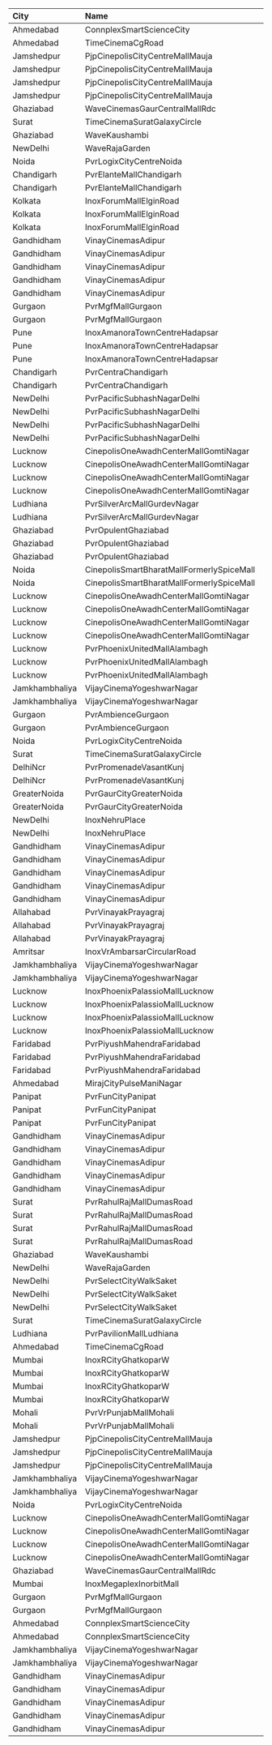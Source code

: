 | City           | Name                                      | Language |  Time | Type               |  Price | Capacity | Booked |
| :------------- | :---------------------------------------- | :------- | ----: | :----------------- | -----: | -------: | -----: |
| Ahmedabad      | ConnplexSmartScienceCity                  | Hindi    | 08:00 | TwoSeats1For2Admit |   400₹ |      100 |      0 |
| Ahmedabad      | TimeCinemaCgRoad                          | Hindi    | 09:30 | Infinity1000       | 1,000₹ |       12 |      0 |
| Jamshedpur     | PjpCinepolisCityCentreMallMauja           | Hindi    | 10:00 | Normal             |   150₹ |       14 |      0 |
| Jamshedpur     | PjpCinepolisCityCentreMallMauja           | Hindi    | 10:00 | Executive          |   150₹ |       29 |      0 |
| Jamshedpur     | PjpCinepolisCityCentreMallMauja           | Hindi    | 10:00 | Premium            |   150₹ |       39 |      4 |
| Jamshedpur     | PjpCinepolisCityCentreMallMauja           | Hindi    | 10:00 | Vip                |   400₹ |        6 |      0 |
| Ghaziabad      | WaveCinemasGaurCentralMallRdc             | Hindi    | 10:00 | Classic            |   100₹ |      107 |      0 |
| Surat          | TimeCinemaSuratGalaxyCircle               | Hindi    | 10:00 | Sofa180            |   180₹ |       34 |      0 |
| Ghaziabad      | WaveKaushambi                             | Hindi    | 10:15 | Classic            |   110₹ |      112 |      2 |
| NewDelhi       | WaveRajaGarden                            | Hindi    | 10:15 | Classic            |   150₹ |       71 |      0 |
| Noida          | PvrLogixCityCentreNoida                   | Hindi    | 10:20 | Classic            |   150₹ |       47 |      4 |
| Chandigarh     | PvrElanteMallChandigarh                   | Hindi    | 11:00 | Classic            |   119₹ |       70 |      0 |
| Chandigarh     | PvrElanteMallChandigarh                   | Hindi    | 11:00 | Recliner           |   276₹ |       13 |      0 |
| Kolkata        | InoxForumMallElginRoad                    | Hindi    | 11:00 | DressCircle        |   140₹ |      100 |      0 |
| Kolkata        | InoxForumMallElginRoad                    | Hindi    | 11:00 | Galleria           |   140₹ |       28 |      0 |
| Kolkata        | InoxForumMallElginRoad                    | Hindi    | 11:00 | Royal              |   140₹ |       33 |      0 |
| Gandhidham     | VinayCinemasAdipur                        | Hindi    | 11:00 | Diamond            |   160₹ |       35 |      0 |
| Gandhidham     | VinayCinemasAdipur                        | Hindi    | 11:00 | Gold               |    80₹ |       42 |      0 |
| Gandhidham     | VinayCinemasAdipur                        | Hindi    | 11:00 | Platinum           |   160₹ |       23 |      0 |
| Gandhidham     | VinayCinemasAdipur                        | Hindi    | 11:00 | Silver             |    80₹ |       42 |      0 |
| Gandhidham     | VinayCinemasAdipur                        | Hindi    | 11:00 | Vip                |   350₹ |        8 |      0 |
| Gurgaon        | PvrMgfMallGurgaon                         | Hindi    | 11:00 | Prime              |   200₹ |       23 |      0 |
| Gurgaon        | PvrMgfMallGurgaon                         | Hindi    | 11:00 | Classic            |   170₹ |       60 |      0 |
| Pune           | InoxAmanoraTownCentreHadapsar             | Hindi    | 11:00 | Club               |    90₹ |       49 |      0 |
| Pune           | InoxAmanoraTownCentreHadapsar             | Hindi    | 11:00 | Executive          |    90₹ |       10 |      0 |
| Pune           | InoxAmanoraTownCentreHadapsar             | Hindi    | 11:00 | Royale             |   160₹ |        2 |      0 |
| Chandigarh     | PvrCentraChandigarh                       | Hindi    | 11:00 | Prime              |   109₹ |      138 |     74 |
| Chandigarh     | PvrCentraChandigarh                       | Hindi    | 11:00 | Classic            |    94₹ |       84 |     42 |
| NewDelhi       | PvrPacificSubhashNagarDelhi               | Hindi    | 11:00 | Classic            |   200₹ |       18 |      0 |
| NewDelhi       | PvrPacificSubhashNagarDelhi               | Hindi    | 11:00 | Prime              |   230₹ |       55 |      0 |
| NewDelhi       | PvrPacificSubhashNagarDelhi               | Hindi    | 11:00 | PrimePlus          |   230₹ |       21 |      2 |
| NewDelhi       | PvrPacificSubhashNagarDelhi               | Hindi    | 11:00 | Recliner           |   380₹ |       10 |      0 |
| Lucknow        | CinepolisOneAwadhCenterMallGomtiNagar     | Hindi    | 11:15 | Normal             |   120₹ |       14 |      0 |
| Lucknow        | CinepolisOneAwadhCenterMallGomtiNagar     | Hindi    | 11:15 | Executive          |   120₹ |       48 |      2 |
| Lucknow        | CinepolisOneAwadhCenterMallGomtiNagar     | Hindi    | 11:15 | Premium            |   120₹ |       27 |      4 |
| Lucknow        | CinepolisOneAwadhCenterMallGomtiNagar     | Hindi    | 11:15 | Vip                |   350₹ |       10 |      0 |
| Ludhiana       | PvrSilverArcMallGurdevNagar               | Hindi    | 11:20 | Prime              |   220₹ |       15 |      4 |
| Ludhiana       | PvrSilverArcMallGurdevNagar               | Hindi    | 11:20 | Classic            |   160₹ |       53 |      6 |
| Ghaziabad      | PvrOpulentGhaziabad                       | Hindi    | 11:20 | Classic            |   112₹ |      104 |     52 |
| Ghaziabad      | PvrOpulentGhaziabad                       | Hindi    | 11:20 | Prime              |   140₹ |      102 |     55 |
| Ghaziabad      | PvrOpulentGhaziabad                       | Hindi    | 11:20 | Recliner           |   280₹ |       10 |      5 |
| Noida          | CinepolisSmartBharatMallFormerlySpiceMall | Hindi    | 11:35 | Classic            |    90₹ |       38 |      2 |
| Noida          | CinepolisSmartBharatMallFormerlySpiceMall | Hindi    | 11:35 | Premium            |    90₹ |       61 |      2 |
| Lucknow        | CinepolisOneAwadhCenterMallGomtiNagar     | Hindi    | 12:00 | Normal             |   150₹ |       14 |      0 |
| Lucknow        | CinepolisOneAwadhCenterMallGomtiNagar     | Hindi    | 12:00 | Executive          |   150₹ |       45 |      0 |
| Lucknow        | CinepolisOneAwadhCenterMallGomtiNagar     | Hindi    | 12:00 | Premium            |   150₹ |       26 |      5 |
| Lucknow        | CinepolisOneAwadhCenterMallGomtiNagar     | Hindi    | 12:00 | Vip                |   450₹ |       10 |      0 |
| Lucknow        | PvrPhoenixUnitedMallAlambagh              | Hindi    | 12:00 | Classic            |   140₹ |      134 |      0 |
| Lucknow        | PvrPhoenixUnitedMallAlambagh              | Hindi    | 12:00 | Prime              |   190₹ |       14 |      0 |
| Lucknow        | PvrPhoenixUnitedMallAlambagh              | Hindi    | 12:00 | Recliner           |   290₹ |        6 |      0 |
| Jamkhambhaliya | VijayCinemaYogeshwarNagar                 | Hindi    | 12:00 | Balcony            |    80₹ |      100 |     51 |
| Jamkhambhaliya | VijayCinemaYogeshwarNagar                 | Hindi    | 12:00 | First              |    70₹ |      227 |    114 |
| Gurgaon        | PvrAmbienceGurgaon                        | Hindi    | 12:10 | ClassicNormal      |   250₹ |       58 |      0 |
| Gurgaon        | PvrAmbienceGurgaon                        | Hindi    | 12:10 | Prime              |   300₹ |       51 |      0 |
| Noida          | PvrLogixCityCentreNoida                   | Hindi    | 12:35 | Classic            |   200₹ |       48 |      8 |
| Surat          | TimeCinemaSuratGalaxyCircle               | Hindi    | 12:45 | Sofa220            |   220₹ |       34 |      0 |
| DelhiNcr       | PvrPromenadeVasantKunj                    | Hindi    | 12:45 | Classic            |   350₹ |       96 |     48 |
| DelhiNcr       | PvrPromenadeVasantKunj                    | Hindi    | 12:45 | Prime              |   380₹ |       33 |     16 |
| GreaterNoida   | PvrGaurCityGreaterNoida                   | Hindi    | 13:05 | Classic            |   160₹ |       50 |      0 |
| GreaterNoida   | PvrGaurCityGreaterNoida                   | Hindi    | 13:05 | Prime              |   190₹ |        7 |      0 |
| NewDelhi       | InoxNehruPlace                            | Hindi    | 13:15 | Normal             |   202₹ |       97 |      0 |
| NewDelhi       | InoxNehruPlace                            | Hindi    | 13:15 | RoyaleRecliner     |   455₹ |        9 |      0 |
| Gandhidham     | VinayCinemasAdipur                        | Hindi    | 13:15 | Diamond            |   160₹ |       35 |      0 |
| Gandhidham     | VinayCinemasAdipur                        | Hindi    | 13:15 | Gold               |    80₹ |       42 |      0 |
| Gandhidham     | VinayCinemasAdipur                        | Hindi    | 13:15 | Platinum           |   160₹ |       23 |      0 |
| Gandhidham     | VinayCinemasAdipur                        | Hindi    | 13:15 | Silver             |    80₹ |       42 |      0 |
| Gandhidham     | VinayCinemasAdipur                        | Hindi    | 13:15 | Vip                |   350₹ |        8 |      0 |
| Allahabad      | PvrVinayakPrayagraj                       | Hindi    | 13:35 | Classic            |   160₹ |       29 |      0 |
| Allahabad      | PvrVinayakPrayagraj                       | Hindi    | 13:35 | Prime              |   180₹ |       36 |     13 |
| Allahabad      | PvrVinayakPrayagraj                       | Hindi    | 13:35 | Recliner           |   320₹ |        4 |      2 |
| Amritsar       | InoxVrAmbarsarCircularRoad                | Hindi    | 15:00 | Normal             |   112₹ |      130 |      0 |
| Jamkhambhaliya | VijayCinemaYogeshwarNagar                 | Hindi    | 15:00 | Balcony            |    80₹ |      100 |     51 |
| Jamkhambhaliya | VijayCinemaYogeshwarNagar                 | Hindi    | 15:00 | First              |    70₹ |      227 |    114 |
| Lucknow        | InoxPhoenixPalassioMallLucknow            | Hindi    | 15:15 | Club               |   130₹ |       60 |      0 |
| Lucknow        | InoxPhoenixPalassioMallLucknow            | Hindi    | 15:15 | Executive          |   130₹ |       14 |      0 |
| Lucknow        | InoxPhoenixPalassioMallLucknow            | Hindi    | 15:15 | RoyaleRecliners    |   300₹ |        6 |      0 |
| Lucknow        | InoxPhoenixPalassioMallLucknow            | Hindi    | 15:15 | Royale             |   150₹ |       28 |      0 |
| Faridabad      | PvrPiyushMahendraFaridabad                | Hindi    | 15:20 | Classic            |    99₹ |       17 |      0 |
| Faridabad      | PvrPiyushMahendraFaridabad                | Hindi    | 15:20 | ClassicPlus        |   110₹ |       66 |      0 |
| Faridabad      | PvrPiyushMahendraFaridabad                | Hindi    | 15:20 | Prime              |   150₹ |       41 |      0 |
| Ahmedabad      | MirajCityPulseManiNagar                   | Hindi    | 15:20 | Gold               |   150₹ |       24 |      5 |
| Panipat        | PvrFunCityPanipat                         | Hindi    | 15:20 | Classic            |   150₹ |       69 |      0 |
| Panipat        | PvrFunCityPanipat                         | Hindi    | 15:20 | Prime              |   160₹ |       84 |      2 |
| Panipat        | PvrFunCityPanipat                         | Hindi    | 15:20 | PrimePlus          |   210₹ |       15 |      4 |
| Gandhidham     | VinayCinemasAdipur                        | Hindi    | 15:30 | Diamond            |   160₹ |       35 |      0 |
| Gandhidham     | VinayCinemasAdipur                        | Hindi    | 15:30 | Gold               |    80₹ |       42 |      0 |
| Gandhidham     | VinayCinemasAdipur                        | Hindi    | 15:30 | Platinum           |   160₹ |       23 |      0 |
| Gandhidham     | VinayCinemasAdipur                        | Hindi    | 15:30 | Silver             |    80₹ |       42 |      0 |
| Gandhidham     | VinayCinemasAdipur                        | Hindi    | 15:30 | Vip                |   350₹ |        8 |      0 |
| Surat          | PvrRahulRajMallDumasRoad                  | Hindi    | 15:45 | Recliner           |   320₹ |       24 |      6 |
| Surat          | PvrRahulRajMallDumasRoad                  | Hindi    | 15:45 | Prime              |   160₹ |       87 |     19 |
| Surat          | PvrRahulRajMallDumasRoad                  | Hindi    | 15:45 | Classic            |   130₹ |       30 |      0 |
| Surat          | PvrRahulRajMallDumasRoad                  | Hindi    | 15:45 | ClassicPlus        |   140₹ |       30 |      0 |
| Ghaziabad      | WaveKaushambi                             | Hindi    | 15:45 | Classic            |   140₹ |      112 |      0 |
| NewDelhi       | WaveRajaGarden                            | Hindi    | 15:45 | Classic            |   180₹ |       71 |      4 |
| NewDelhi       | PvrSelectCityWalkSaket                    | Hindi    | 16:05 | ClassicNormal      |   250₹ |      112 |     61 |
| NewDelhi       | PvrSelectCityWalkSaket                    | Hindi    | 16:05 | ClassicSuperior    |   300₹ |       47 |     24 |
| NewDelhi       | PvrSelectCityWalkSaket                    | Hindi    | 16:05 | ReclinersNormal    |   500₹ |        9 |      4 |
| Surat          | TimeCinemaSuratGalaxyCircle               | Hindi    | 16:30 | Infinity350        |   350₹ |       22 |      0 |
| Ludhiana       | PvrPavilionMallLudhiana                   | Hindi    | 16:35 | Classic            |   170₹ |       40 |      4 |
| Ahmedabad      | TimeCinemaCgRoad                          | Hindi    | 16:35 | Standard240        |   240₹ |       84 |      0 |
| Mumbai         | InoxRCityGhatkoparW                       | Hindi    | 16:45 | Club               |   160₹ |       30 |      0 |
| Mumbai         | InoxRCityGhatkoparW                       | Hindi    | 16:45 | Executive          |   140₹ |       18 |      0 |
| Mumbai         | InoxRCityGhatkoparW                       | Hindi    | 16:45 | RoyalRecliner      |   280₹ |        4 |      0 |
| Mumbai         | InoxRCityGhatkoparW                       | Hindi    | 16:45 | Royal              |   170₹ |       16 |      0 |
| Mohali         | PvrVrPunjabMallMohali                     | Hindi    | 16:50 | Classic            |   180₹ |       55 |      0 |
| Mohali         | PvrVrPunjabMallMohali                     | Hindi    | 16:50 | Prime              |   210₹ |       24 |      2 |
| Jamshedpur     | PjpCinepolisCityCentreMallMauja           | Hindi    | 17:45 | Normal             |   180₹ |       13 |      0 |
| Jamshedpur     | PjpCinepolisCityCentreMallMauja           | Hindi    | 17:45 | Executive          |   200₹ |       13 |      2 |
| Jamshedpur     | PjpCinepolisCityCentreMallMauja           | Hindi    | 17:45 | Premium            |   220₹ |       34 |      9 |
| Jamkhambhaliya | VijayCinemaYogeshwarNagar                 | Hindi    | 18:00 | Balcony            |    80₹ |      100 |     51 |
| Jamkhambhaliya | VijayCinemaYogeshwarNagar                 | Hindi    | 18:00 | First              |    70₹ |      227 |    114 |
| Noida          | PvrLogixCityCentreNoida                   | Hindi    | 18:20 | Classic            |   250₹ |       47 |      0 |
| Lucknow        | CinepolisOneAwadhCenterMallGomtiNagar     | Hindi    | 18:45 | Normal             |   150₹ |       15 |      0 |
| Lucknow        | CinepolisOneAwadhCenterMallGomtiNagar     | Hindi    | 18:45 | Executive          |   150₹ |       48 |      0 |
| Lucknow        | CinepolisOneAwadhCenterMallGomtiNagar     | Hindi    | 18:45 | Premium            |   150₹ |       27 |     10 |
| Lucknow        | CinepolisOneAwadhCenterMallGomtiNagar     | Hindi    | 18:45 | Vip                |   450₹ |       11 |      0 |
| Ghaziabad      | WaveCinemasGaurCentralMallRdc             | Hindi    | 19:00 | Classic            |   140₹ |      107 |      0 |
| Mumbai         | InoxMegaplexInorbitMall                   | Hindi    | 19:00 | Kiddles            |   150₹ |       26 |      0 |
| Gurgaon        | PvrMgfMallGurgaon                         | Hindi    | 19:15 | Prime              |   300₹ |       23 |      4 |
| Gurgaon        | PvrMgfMallGurgaon                         | Hindi    | 19:15 | Classic            |   250₹ |       60 |      2 |
| Ahmedabad      | ConnplexSmartScienceCity                  | Hindi    | 19:45 | Miller             |   150₹ |      100 |      0 |
| Ahmedabad      | ConnplexSmartScienceCity                  | Hindi    | 19:45 | Lounger            |   150₹ |      100 |      0 |
| Jamkhambhaliya | VijayCinemaYogeshwarNagar                 | Hindi    | 21:30 | Balcony            |    80₹ |      100 |     51 |
| Jamkhambhaliya | VijayCinemaYogeshwarNagar                 | Hindi    | 21:30 | First              |    70₹ |      227 |    114 |
| Gandhidham     | VinayCinemasAdipur                        | Hindi    | 22:15 | Diamond            |   160₹ |       35 |      0 |
| Gandhidham     | VinayCinemasAdipur                        | Hindi    | 22:15 | Gold               |    80₹ |       42 |      0 |
| Gandhidham     | VinayCinemasAdipur                        | Hindi    | 22:15 | Platinum           |   160₹ |       23 |      0 |
| Gandhidham     | VinayCinemasAdipur                        | Hindi    | 22:15 | Silver             |    80₹ |       42 |      0 |
| Gandhidham     | VinayCinemasAdipur                        | Hindi    | 22:15 | Vip                |   350₹ |        8 |      0 |
